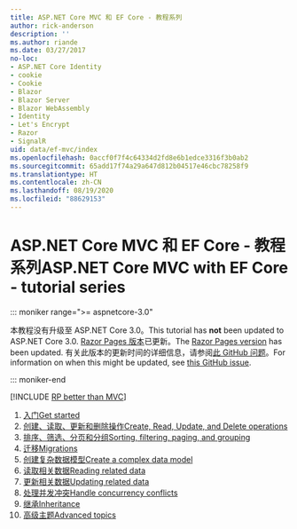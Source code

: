 ```yaml
---
title: ASP.NET Core MVC 和 EF Core - 教程系列
author: rick-anderson
description: ''
ms.author: riande
ms.date: 03/27/2017
no-loc:
- ASP.NET Core Identity
- cookie
- Cookie
- Blazor
- Blazor Server
- Blazor WebAssembly
- Identity
- Let's Encrypt
- Razor
- SignalR
uid: data/ef-mvc/index
ms.openlocfilehash: 0accf0f7f4c64334d2fd8e6b1edce3316f3b0ab2
ms.sourcegitcommit: 65add17f74a29a647d812b04517e46cbc78258f9
ms.translationtype: HT
ms.contentlocale: zh-CN
ms.lasthandoff: 08/19/2020
ms.locfileid: "88629153"
---
```

# <a name="aspnet-core-mvc-with-ef-core---tutorial-series"></a><span data-ttu-id="458ac-102">ASP.NET Core MVC 和 EF Core - 教程系列</span><span class="sxs-lookup"><span data-stu-id="458ac-102">ASP.NET Core MVC with EF Core - tutorial series</span></span>

::: moniker range=">= aspnetcore-3.0"

<span data-ttu-id="458ac-103">本教程没有升级至 ASP.NET Core 3.0。</span><span class="sxs-lookup"><span data-stu-id="458ac-103">This tutorial has **not** been updated to ASP.NET Core 3.0.</span></span> <span data-ttu-id="458ac-104">[Razor Pages 版本](xref:data/ef-rp/intro)已更新。</span><span class="sxs-lookup"><span data-stu-id="458ac-104">The [Razor Pages version](xref:data/ef-rp/intro) has been updated.</span></span> <span data-ttu-id="458ac-105">有关此版本的更新时间的详细信息，请参阅[此 GitHub 问题](https://github.com/dotnet/AspNetCore.Docs/issues/13920)。</span><span class="sxs-lookup"><span data-stu-id="458ac-105">For information on when this might be updated, see [this GitHub issue](https://github.com/dotnet/AspNetCore.Docs/issues/13920).</span></span>

::: moniker-end

[!INCLUDE [RP better than MVC](../../includes/RP-EF/rp-over-mvc.md)]

1. [<span data-ttu-id="458ac-106">入门</span><span class="sxs-lookup"><span data-stu-id="458ac-106">Get started</span></span>](xref:data/ef-mvc/intro)
1. [<span data-ttu-id="458ac-107">创建、读取、更新和删除操作</span><span class="sxs-lookup"><span data-stu-id="458ac-107">Create, Read, Update, and Delete operations</span></span>](xref:data/ef-mvc/crud)
1. [<span data-ttu-id="458ac-108">排序、筛选、分页和分组</span><span class="sxs-lookup"><span data-stu-id="458ac-108">Sorting, filtering, paging, and grouping</span></span>](xref:data/ef-mvc/sort-filter-page)
1. [<span data-ttu-id="458ac-109">迁移</span><span class="sxs-lookup"><span data-stu-id="458ac-109">Migrations</span></span>](xref:data/ef-mvc/migrations)
1. [<span data-ttu-id="458ac-110">创建复杂数据模型</span><span class="sxs-lookup"><span data-stu-id="458ac-110">Create a complex data model</span></span>](xref:data/ef-mvc/complex-data-model)
1. [<span data-ttu-id="458ac-111">读取相关数据</span><span class="sxs-lookup"><span data-stu-id="458ac-111">Reading related data</span></span>](xref:data/ef-mvc/read-related-data)
1. [<span data-ttu-id="458ac-112">更新相关数据</span><span class="sxs-lookup"><span data-stu-id="458ac-112">Updating related data</span></span>](xref:data/ef-mvc/update-related-data)
1. [<span data-ttu-id="458ac-113">处理并发冲突</span><span class="sxs-lookup"><span data-stu-id="458ac-113">Handle concurrency conflicts</span></span>](xref:data/ef-mvc/concurrency)
1. [<span data-ttu-id="458ac-114">继承</span><span class="sxs-lookup"><span data-stu-id="458ac-114">Inheritance</span></span>](xref:data/ef-mvc/inheritance)
1. [<span data-ttu-id="458ac-115">高级主题</span><span class="sxs-lookup"><span data-stu-id="458ac-115">Advanced topics</span></span>](xref:data/ef-mvc/advanced)
